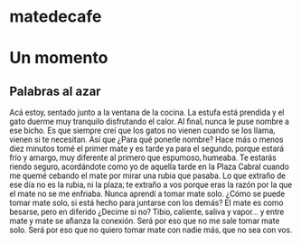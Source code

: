 # matedecafe
<h1>Un momento</h1>
<h2>Palabras al azar</h2>
<p>Acá estoy, sentado junto a la ventana de la cocina. La estufa está prendida y el gato duerme muy tranquilo disfrutando el calor. Al final, nunca le puse nombre a ese bicho. Es que siempre creí que los gatos no vienen cuando se los llama, vienen si te necesitan. Así que ¿Para qué ponerle nombre? Hace más o menos diez minutos tomé el primer mate y es tarde ya para el segundo, porque estará frío y amargo, muy diferente al primero que espumoso, humeaba. Te estarás riendo seguro, acordándote como yo de aquella tarde en la Plaza Cabral cuando me quemé cebando el mate por mirar una rubia que pasaba. Lo que extraño de ese día no es la rubia, ni la plaza; te extraño a vos porque eras la razón por la que el mate no se me enfriaba. Nunca aprendí a tomar mate solo. ¿Cómo se puede tomar mate solo, si está hecho para juntarse con los demás? El mate es como besarse, pero en diferido ¿Decime si no? Tibio, caliente, saliva y vapor... y entre mate y mate se afianza la conexión. Será por eso que no me sale tomar mate solo. Será por eso que no quiero tomar mate con nadie más, que no sea con vos.</p>
<style> 
p {
  font-family: Roboto, Lato;
}
</style>
